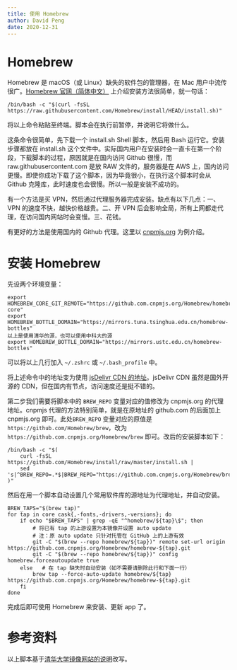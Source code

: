 ```yaml
---
title: 使用 Homebrew
author: David Peng
date: 2020-12-31
---
```


# Homebrew

Homebrew 是 macOS（或 Linux）缺失的软件包的管理器，在 Mac 用户中流传很广。[Homebrew 官网（简体中文）](https://brew.sh/index_zh-cn) 上介绍安装方法很简单，就一句话：

```
/bin/bash -c "$(curl -fsSL https://raw.githubusercontent.com/Homebrew/install/HEAD/install.sh)"
```

将以上命令粘贴至终端。脚本会在执行前暂停，并说明它将做什么。

这条命令很简单，先下载一个 install.sh Shell 脚本，然后用 Bash 运行它。安装步骤都放在 install.sh 这个文件中。实际国内用户在安装时会一直卡在第一个阶段，下载脚本的过程，原因就是在国内访问 Github 很慢，而 raw.githubusercontent.com 是放 RAW 文件的，服务器是在 AWS 上，国内访问更慢。即使你成功下载了这个脚本，因为毕竟很小，在执行这个脚本时会从 Github 克隆库，此时速度也会很慢。所以一般是安装不成功的。

有一个方法是买 VPN，然后通过代理服务器完成安装。缺点有以下几点：一、VPN 的速度不快，越快价格越贵。二、开 VPN 后会影响全局，所有上网都走代理，在访问国内网站时会变慢。三、花钱。

有更好的方法是使用国内的 Github 代理。这里以 [cnpmjs.org](https://cnpmjs.org/) 为例介绍。

# 安装 Homebrew

先设两个环境变量：

```
export HOMEBREW_CORE_GIT_REMOTE="https://github.com.cnpmjs.org/Homebrew/homebrew-core"
export HOMEBREW_BOTTLE_DOMAIN="https://mirrors.tuna.tsinghua.edu.cn/homebrew-bottles"
以上是使用清华的源，也可以使用中科大的源
export HOMEBREW_BOTTLE_DOMAIN="https://mirrors.ustc.edu.cn/homebrew-bottles"
```

可以将以上几行加入 `~/.zshrc` 或 `~/.bash_profile` 中。

将上述命令中的地址变为使用 [jsDelivr CDN 的地址](https://cdn.jsdelivr.net/gh/Homebrew/install@master/install.sh)。jsDelivr CDN 虽然是国外开源的 CDN，但在国内有节点，访问速度还是挺不错的。

第二步我们需要将脚本中的 `BREW_REPO` 变量对应的值修改为 cnpmjs.org 的代理地址。cnpmjs 代理的方法特别简单，就是在原地址的 github.com 的后面加上 cnpmjs.org 即可。此处`BREW_REPO` 变量对应的原值是 `https://github.com/Homebrew/brew`，改为 `https://github.com.cnpmjs.org/Homebrew/brew` 即可。改后的安装脚本如下：

```
/bin/bash -c "$(
    curl -fsSL https://github.com/Homebrew/install/raw/master/install.sh |
    sed 's|^BREW_REPO=.*$|BREW_REPO="https://github.com.cnpmjs.org/Homebrew/brew"|g'
)"
```

然后在用一个脚本自动设置几个常用软件库的源地址为代理地址，并自动安装。

```
BREW_TAPS="$(brew tap)"
for tap in core cask{,-fonts,-drivers,-versions}; do
    if echo "$BREW_TAPS" | grep -qE "^homebrew/${tap}\$"; then
        # 将已有 tap 的上游设置为本镜像并设置 auto update
        # 注：原 auto update 只针对托管在 GitHub 上的上游有效
        git -C "$(brew --repo homebrew/${tap})" remote set-url origin https://github.com.cnpmjs.org/Homebrew/homebrew-${tap}.git
        git -C "$(brew --repo homebrew/${tap})" config homebrew.forceautoupdate true
    else   # 在 tap 缺失时自动安装（如不需要请删除此行和下面一行）
        brew tap --force-auto-update homebrew/${tap} https://github.com.cnpmjs.org/Homebrew/homebrew-${tap}.git
    fi
done
```

完成后即可使用 Homebrew 来安装、更新 app 了。

# 参考资料

以上脚本基于[清华大学镜像网站的说明](https://mirrors.tuna.tsinghua.edu.cn/help/homebrew/)改写。
